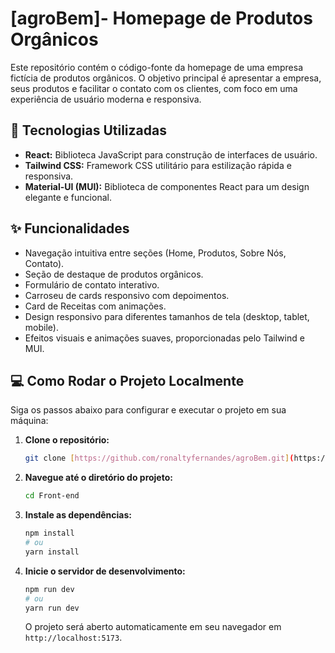 # [agroBem]- Homepage de Produtos Orgânicos

Este repositório contém o código-fonte da homepage de uma empresa fictícia de produtos orgânicos. O objetivo principal é apresentar a empresa, seus produtos e facilitar o contato com os clientes, com foco em uma experiência de usuário moderna e responsiva.

## 🚀 Tecnologias Utilizadas

* **React:** Biblioteca JavaScript para construção de interfaces de usuário.
* **Tailwind CSS:** Framework CSS utilitário para estilização rápida e responsiva.
* **Material-UI (MUI):** Biblioteca de componentes React para um design elegante e funcional.

## ✨ Funcionalidades

* Navegação intuitiva entre seções (Home, Produtos, Sobre Nós, Contato).
* Seção de destaque de produtos orgânicos.
* Formulário de contato interativo.
* Carroseu de cards responsivo com depoimentos.
* Card de Receitas com animações.
* Design responsivo para diferentes tamanhos de tela (desktop, tablet, mobile).
* Efeitos visuais e animações suaves, proporcionadas pelo Tailwind e MUI.

## 💻 Como Rodar o Projeto Localmente

Siga os passos abaixo para configurar e executar o projeto em sua máquina:

1.  **Clone o repositório:**
    ```bash
    git clone [https://github.com/ronaltyfernandes/agroBem.git](https://github.com/ronaltyfernandes/agroBem.git)
    ```

2.  **Navegue até o diretório do projeto:**
    ```bash
    cd Front-end
    ```

3.  **Instale as dependências:**
    ```bash
    npm install
    # ou
    yarn install
    ```

4.  **Inicie o servidor de desenvolvimento:**
    ```bash
    npm run dev
    # ou
    yarn run dev
    ```

    O projeto será aberto automaticamente em seu navegador em `http://localhost:5173`.